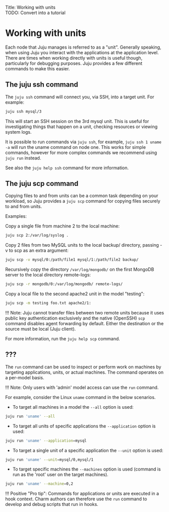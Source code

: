 Title: Working with units  
TODO:  Convert into a tutorial

# Working with units

Each node that Juju manages is referred to as a "unit". Generally speaking,
when using Juju you interact with the applications at the application level. 
There are times when working directly with units is useful though, particularly
for debugging purposes. Juju provides a few different commands to make this
easier.


## The juju ssh command

The `juju ssh` command will connect you, via SSH, into a target unit. For
example:

```bash
juju ssh mysql/3
```

This will start an SSH session on the 3rd mysql unit. This is useful for
investigating things that happen on a unit, checking resources or viewing
system logs.

It is possible to run commands via `juju ssh`, for example, `juju ssh 1 uname
-a` will run the uname command on node one. This works for simple commands,
however for more complex commands we recommend using `juju run` instead.

See also the `juju help ssh` command for more information.


## The juju scp command

Copying files to and from units can be a common task depending on your
workload, so Juju provides a `juju scp` command for copying files securely to
and from units.

Examples:

Copy a single file from machine 2 to the local machine:

```bash
juju scp 2:/var/log/syslog .
```

Copy 2 files from two MySQL units to the local backup/ directory, passing -v to
scp as an extra argument:

```bash
juju scp -v mysql/0:/path/file1 mysql/1:/path/file2 backup/
```

Recursively copy the directory `/var/log/mongodb/` on the first MongoDB server
to the local directory remote-logs:

```bash
juju scp -r mongodb/0:/var/log/mongodb/ remote-logs/
```

Copy a local file to the second apache2 unit in the model "testing":

```bash
juju scp -m testing foo.txt apache2/1:
```

!!! Note:
    Juju cannot transfer files between two remote units because it uses public
    key authentication exclusively and the native (OpenSSH) `scp` command
    disables agent forwarding by default. Either the destination or the source
    must be local (Juju client).

For more information, run the `juju help scp` command.


## ???

The `run` command can be used to inspect or perform work on machines by
targeting applications, units, or actual machines. The command operates on a
per-model basis.

!!! Note:
    Only users with 'admin' model access can use the `run` command.

For example, consider the Linux `uname` command in the below scenarios.

 - To target all machines in a model the `--all` option is used:

```bash
juju run 'uname' --all
```

 - To target all units of specific applications the `--application` option is
   used:

```bash
juju run 'uname' --application=mysql
```

 - To target a single unit of a specific application the `--unit` option is
   used:

```bash
juju run 'uname' --unit=mysql/0,mysql/1
```

 - To target specific machines the `--machines` option is used (command is run
   as the 'root' user on the target machines).

```bash
juju run 'uname' --machine=0,2
```
 
!!! Positive "Pro tip":
    Commands for applications or units are executed in a hook context. Charm
    authors can therefore use the `run` command to develop and debug scripts
    that run in hooks.
